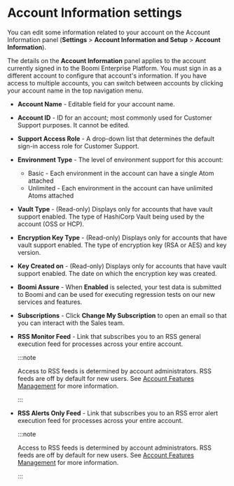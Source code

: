 # Account Information settings

<head>
  <meta name="guidename" content="Platform"/>
  <meta name="context" content="GUID-7F7E15F6-B1F1-4670-8A1A-658080CC6A41"/>
</head>

You can edit some information related to your account on the Account Information panel \(**Settings** \> **Account Information and Setup** \> **Account Information**\).

The details on the **Account Information** panel applies to the account currently signed in to the Boomi Enterprise Platform. You must sign in as a different account to configure that account's information. If you have access to multiple accounts, you can switch between accounts by clicking your account name in the top navigation menu.

- **Account Name** - Editable field for your account name.

- **Account ID** - ID for an account; most commonly used for Customer Support purposes. It cannot be edited.

- **Support Access Role** - A drop-down list that determines the default sign-in access role for Customer Support.

- **Environment Type** - The level of environment support for this account:

   - Basic - Each environment in the account can have a single Atom attached
   - Unlimited - Each environment in the account can have unlimited Atoms attached

- **Vault Type** - \(Read-only\) Displays only for accounts that have vault support enabled. The type of HashiCorp Vault being used by the account \(OSS or HCP\).

- **Encryption Key Type** - \(Read-only\) Displays only for accounts that have vault support enabled. The type of encryption key \(RSA or AES\) and key version.

- **Key Created on** - \(Read-only\) Displays only for accounts that have vault support enabled. The date on which the encryption key was created.

- **Boomi Assure** - When **Enabled** is selected, your test data is submitted to Boomi and can be used for executing regression tests on our new services and features.

- **Subscriptions** - Click **Change My Subscription** to open an email so that you can interact with the Sales team.

- **RSS Monitor Feed** - Link that subscribes you to an RSS general execution feed for processes across your entire account.

   :::note

   Access to RSS feeds is determined by account administrators. RSS feeds are off by default for new users. See [Account Features Management](int-Account_features_page_2f7d9196-e800-4f11-8cf9-9a2a3f06549c.md) for more information.

   :::

- **RSS Alerts Only Feed** - Link that subscribes you to an RSS error alert execution feed for processes across your entire account.

   :::note

   Access to RSS feeds is determined by account administrators. RSS feeds are off by default for new users. See [Account Features Management](int-Account_features_page_2f7d9196-e800-4f11-8cf9-9a2a3f06549c.md) for more information.

   :::
